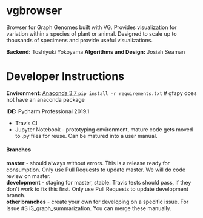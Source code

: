 # vgbrowser
Browser for Graph Genomes built with VG.  Provides visualization for variation within a species of plant or animal. Designed to scale up to thousands of specimens and provide useful visualizations.

**Backend:** Toshiyuki Yokoyama
**Algorithms and Design:** Josiah Seaman


# Developer Instructions
**Environment**: [Anaconda 3.7 ](https://www.anaconda.com/distribution/)
`pip install -r requirements.txt`  # gfapy does not have an anaconda package

**IDE:**  Pycharm Professional 2019.1  
* Travis CI
* Jupyter Notebook - prototyping environment, mature code gets moved to .py files for reuse.  Can be matured into a user manual.

#### Branches
**master** - should always without errors.  This is a release ready for consumption.  Only use Pull Requests to update master.  We will do code review on master.  
**development** - staging for master, stable. Travis tests should pass, if they don't work to fix this first.  Only use Pull Requests to update development branch.  
**other branches** - create your own for developing on a specific issue.  For Issue #3  i3_graph_summarization.  You can merge these manually.  
